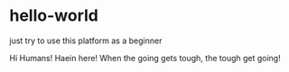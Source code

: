 # hello-world
just try to use this platform as a beginner

Hi Humans!
Haein here!
When the going gets tough, the tough get going!
